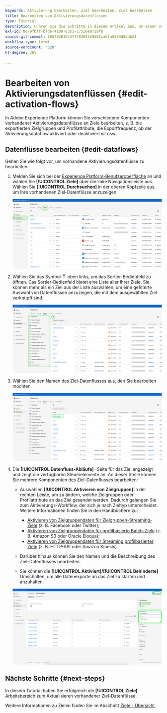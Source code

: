 ```yaml
---
keywords: Aktivierung bearbeiten, Ziel bearbeiten, Ziel bearbeiten
title: Bearbeiten von Aktivierungsdatenflüssen
type: Tutorial
description: Führen Sie die Schritte in diesem Artikel aus, um einen vorhandenen Aktivierungsdatenfluss in Adobe Experience Platform zu bearbeiten.
exl-id: 0d79fbff-bfde-4109-8353-c7530e9719fb
source-git-commit: 165793619437f403045b9301ca6fa5389d55db31
workflow-type: tm+mt
source-wordcount: '328'
ht-degree: 26%

---
```


# Bearbeiten von Aktivierungsdatenflüssen {#edit-activation-flows}

In Adobe Experience Platform können Sie verschiedene Komponenten vorhandener Aktivierungsdatenflüsse an Ziele bearbeiten, z. B. die exportierten Zielgruppen und Profilattribute, die Exportfrequenz, ob der Aktivierungsdataflow aktiviert oder deaktiviert ist usw.

## Datenflüsse bearbeiten {#edit-dataflows}

Gehen Sie wie folgt vor, um vorhandene Aktivierungsdatenflüsse zu bearbeiten:

1. Melden Sie sich bei der [Experience Platform-Benutzeroberfläche](https://platform.adobe.com/) an und wählen Sie **[!UICONTROL Ziele]** über die linke Navigationsleiste aus. Wählen Sie **[!UICONTROL Durchsuchen]** in der oberen Kopfzeile aus, um Ihre vorhandenen Ziel-Datenflüsse anzuzeigen.

   ![Ziele durchsuchen](../assets/ui/edit-activation/browse-destinations.png)

2. Wählen Sie das Symbol ![Filter](../assets/ui/edit-activation/filter.png) oben links, um das Sortier-Bedienfeld zu öffnen. Das Sortier-Bedienfeld bietet eine Liste aller Ihrer Ziele. Sie können mehr als ein Ziel aus der Liste auswählen, um eine gefilterte Auswahl von Datenflüssen anzuzeigen, die mit dem ausgewählten Ziel verknüpft sind.

   ![Ziele filtern](../assets/ui/edit-activation/filter-destinations.png)

3. Wählen Sie den Namen des Ziel-Datenflusses aus, den Sie bearbeiten möchten.

   ![Auswählen des Ziels](../assets/ui/edit-activation/destination-select.png)

4. Die **[!UICONTROL Datenfluss-Abläufe]** -Seite für das Ziel angezeigt und zeigt die verfügbaren Steuerelemente an. An dieser Stelle können Sie mehrere Komponenten des Ziel-Datenflusses bearbeiten:

   * Auswählen **[!UICONTROL Aktivieren von Zielgruppen]** in der rechten Leiste, um zu ändern, welche Zielgruppen oder Profilattribute an das Ziel gesendet werden. Dadurch gelangen Sie zum Aktivierungs-Workflow, der sich je nach Zieltyp unterscheidet. Weitere Informationen finden Sie in den Handbüchern zu:
      * [Aktivieren von Zielgruppendaten für Zielgruppen-Streaming-Ziele](./activate-segment-streaming-destinations.md) (z. B. Facebook oder Twitter);
      * [Aktivieren von Zielgruppendaten für profilbasierte Batch-Ziele](./activate-batch-profile-destinations.md) (z. B. Amazon S3 oder Oracle Eloqua);
      * [Aktivieren von Zielgruppendaten für Streaming profilbasierter Ziele](./activate-streaming-profile-destinations.md) (z. B. HTTP-API oder Amazon Kinesis).

   * Darüber hinaus können Sie den Namen und die Beschreibung des Ziel-Datenflusses bearbeiten.
   * Sie können die **[!UICONTROL Aktiviert]/[!UICONTROL Behinderte]** Umschalten, um alle Datenexporte an das Ziel zu starten und anzuhalten.

   ![Zieldetails](../assets/ui/edit-activation/destination-details.png)

## Nächste Schritte {#next-steps}

In diesem Tutorial haben Sie erfolgreich die **[!UICONTROL Ziele]** Arbeitsbereich zum Aktualisieren vorhandener Ziel-Datenflüsse.

Weitere Informationen zu Zielen finden Sie im Abschnitt [Ziele - Übersicht](../catalog/overview.md).
